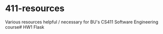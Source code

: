 # 411-resources

Various resources helpful / necessary for BU's CS411 Software Engineering course# HW1 Flask
